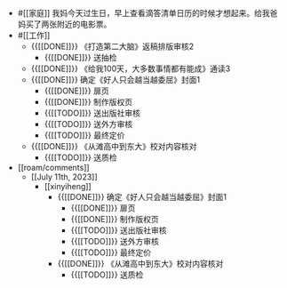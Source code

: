 - #[[家庭]] 我妈今天过生日，早上查看滴答清单日历的时候才想起来。给我爸妈买了两张附近的电影票。
- #[[工作]]
    - {{[[DONE]]}} 《打造第二大脑》返稿排版审核2
        - {{[[DONE]]}} 送抽检
    - {{[[DONE]]}} 《给我100天，大多数事情都有能成》通读3 
    - {{[[DONE]]}} 确定《好人只会越当越委屈》封面1
        - {{[[DONE]]}} 扉页
        - {{[[DONE]]}} 制作版权页
        - {{[[TODO]]}} 送出版社审核
        - {{[[TODO]]}} 送外方审核
        - {{[[TODO]]}} 最终定价
    - {{[[DONE]]}} 《从滩高中到东大》校对内容核对
        - {{[[TODO]]}} 送质检
- [[roam/comments]]
    - [[July 11th, 2023]]
        - [[xinyiheng]]
            - {{[[DONE]]}} 确定《好人只会越当越委屈》封面1
                - {{[[DONE]]}} 扉页
                - {{[[DONE]]}} 制作版权页
                - {{[[TODO]]}} 送出版社审核
                - {{[[TODO]]}} 送外方审核
                - {{[[TODO]]}} 最终定价
            - {{[[DONE]]}} 《从滩高中到东大》校对内容核对
                - {{[[TODO]]}} 送质检
